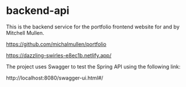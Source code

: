 # backend-api

This is the backend service for the portfolio frontend website for and by Mitchell Mullen.

https://github.com/michalmullen/portfolio

https://dazzling-swirles-e8ec1b.netlify.app/


The project uses Swagger to test the Spring API using the following link:

http://localhost:8080/swagger-ui.html#/

